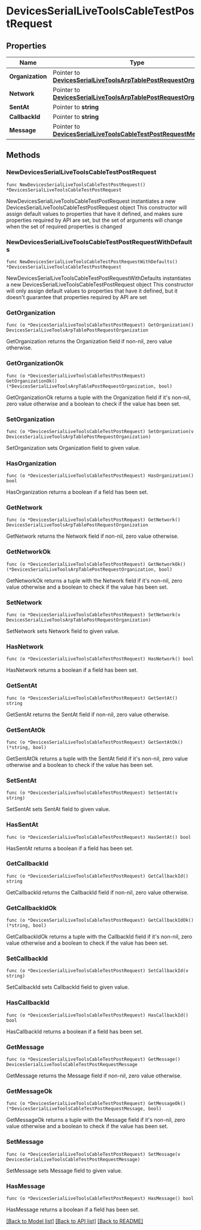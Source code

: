 # DevicesSerialLiveToolsCableTestPostRequest

## Properties

Name | Type | Description | Notes
------------ | ------------- | ------------- | -------------
**Organization** | Pointer to [**DevicesSerialLiveToolsArpTablePostRequestOrganization**](DevicesSerialLiveToolsArpTablePostRequestOrganization.md) |  | [optional] 
**Network** | Pointer to [**DevicesSerialLiveToolsArpTablePostRequestOrganization**](DevicesSerialLiveToolsArpTablePostRequestOrganization.md) |  | [optional] 
**SentAt** | Pointer to **string** |  | [optional] 
**CallbackId** | Pointer to **string** |  | [optional] 
**Message** | Pointer to [**DevicesSerialLiveToolsCableTestPostRequestMessage**](DevicesSerialLiveToolsCableTestPostRequestMessage.md) |  | [optional] 

## Methods

### NewDevicesSerialLiveToolsCableTestPostRequest

`func NewDevicesSerialLiveToolsCableTestPostRequest() *DevicesSerialLiveToolsCableTestPostRequest`

NewDevicesSerialLiveToolsCableTestPostRequest instantiates a new DevicesSerialLiveToolsCableTestPostRequest object
This constructor will assign default values to properties that have it defined,
and makes sure properties required by API are set, but the set of arguments
will change when the set of required properties is changed

### NewDevicesSerialLiveToolsCableTestPostRequestWithDefaults

`func NewDevicesSerialLiveToolsCableTestPostRequestWithDefaults() *DevicesSerialLiveToolsCableTestPostRequest`

NewDevicesSerialLiveToolsCableTestPostRequestWithDefaults instantiates a new DevicesSerialLiveToolsCableTestPostRequest object
This constructor will only assign default values to properties that have it defined,
but it doesn't guarantee that properties required by API are set

### GetOrganization

`func (o *DevicesSerialLiveToolsCableTestPostRequest) GetOrganization() DevicesSerialLiveToolsArpTablePostRequestOrganization`

GetOrganization returns the Organization field if non-nil, zero value otherwise.

### GetOrganizationOk

`func (o *DevicesSerialLiveToolsCableTestPostRequest) GetOrganizationOk() (*DevicesSerialLiveToolsArpTablePostRequestOrganization, bool)`

GetOrganizationOk returns a tuple with the Organization field if it's non-nil, zero value otherwise
and a boolean to check if the value has been set.

### SetOrganization

`func (o *DevicesSerialLiveToolsCableTestPostRequest) SetOrganization(v DevicesSerialLiveToolsArpTablePostRequestOrganization)`

SetOrganization sets Organization field to given value.

### HasOrganization

`func (o *DevicesSerialLiveToolsCableTestPostRequest) HasOrganization() bool`

HasOrganization returns a boolean if a field has been set.

### GetNetwork

`func (o *DevicesSerialLiveToolsCableTestPostRequest) GetNetwork() DevicesSerialLiveToolsArpTablePostRequestOrganization`

GetNetwork returns the Network field if non-nil, zero value otherwise.

### GetNetworkOk

`func (o *DevicesSerialLiveToolsCableTestPostRequest) GetNetworkOk() (*DevicesSerialLiveToolsArpTablePostRequestOrganization, bool)`

GetNetworkOk returns a tuple with the Network field if it's non-nil, zero value otherwise
and a boolean to check if the value has been set.

### SetNetwork

`func (o *DevicesSerialLiveToolsCableTestPostRequest) SetNetwork(v DevicesSerialLiveToolsArpTablePostRequestOrganization)`

SetNetwork sets Network field to given value.

### HasNetwork

`func (o *DevicesSerialLiveToolsCableTestPostRequest) HasNetwork() bool`

HasNetwork returns a boolean if a field has been set.

### GetSentAt

`func (o *DevicesSerialLiveToolsCableTestPostRequest) GetSentAt() string`

GetSentAt returns the SentAt field if non-nil, zero value otherwise.

### GetSentAtOk

`func (o *DevicesSerialLiveToolsCableTestPostRequest) GetSentAtOk() (*string, bool)`

GetSentAtOk returns a tuple with the SentAt field if it's non-nil, zero value otherwise
and a boolean to check if the value has been set.

### SetSentAt

`func (o *DevicesSerialLiveToolsCableTestPostRequest) SetSentAt(v string)`

SetSentAt sets SentAt field to given value.

### HasSentAt

`func (o *DevicesSerialLiveToolsCableTestPostRequest) HasSentAt() bool`

HasSentAt returns a boolean if a field has been set.

### GetCallbackId

`func (o *DevicesSerialLiveToolsCableTestPostRequest) GetCallbackId() string`

GetCallbackId returns the CallbackId field if non-nil, zero value otherwise.

### GetCallbackIdOk

`func (o *DevicesSerialLiveToolsCableTestPostRequest) GetCallbackIdOk() (*string, bool)`

GetCallbackIdOk returns a tuple with the CallbackId field if it's non-nil, zero value otherwise
and a boolean to check if the value has been set.

### SetCallbackId

`func (o *DevicesSerialLiveToolsCableTestPostRequest) SetCallbackId(v string)`

SetCallbackId sets CallbackId field to given value.

### HasCallbackId

`func (o *DevicesSerialLiveToolsCableTestPostRequest) HasCallbackId() bool`

HasCallbackId returns a boolean if a field has been set.

### GetMessage

`func (o *DevicesSerialLiveToolsCableTestPostRequest) GetMessage() DevicesSerialLiveToolsCableTestPostRequestMessage`

GetMessage returns the Message field if non-nil, zero value otherwise.

### GetMessageOk

`func (o *DevicesSerialLiveToolsCableTestPostRequest) GetMessageOk() (*DevicesSerialLiveToolsCableTestPostRequestMessage, bool)`

GetMessageOk returns a tuple with the Message field if it's non-nil, zero value otherwise
and a boolean to check if the value has been set.

### SetMessage

`func (o *DevicesSerialLiveToolsCableTestPostRequest) SetMessage(v DevicesSerialLiveToolsCableTestPostRequestMessage)`

SetMessage sets Message field to given value.

### HasMessage

`func (o *DevicesSerialLiveToolsCableTestPostRequest) HasMessage() bool`

HasMessage returns a boolean if a field has been set.


[[Back to Model list]](../README.md#documentation-for-models) [[Back to API list]](../README.md#documentation-for-api-endpoints) [[Back to README]](../README.md)


